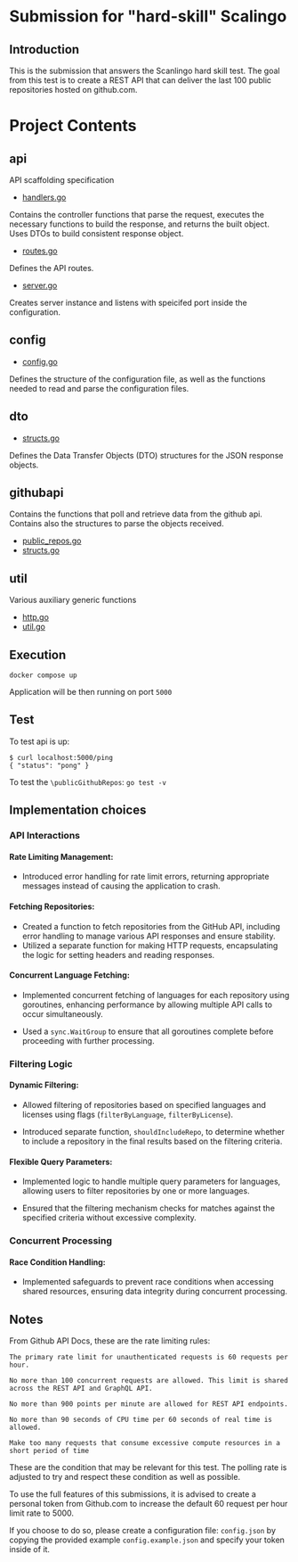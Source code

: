 # Submission for "hard-skill" Scalingo


## Introduction
This is the submission that answers the Scanlingo hard skill test. The goal from this test is to create a REST API that can deliver the last 100 public repositories hosted on github.com.

# Project Contents

## api

API scaffolding specification

- [handlers.go](api/handlers.go)

Contains the controller functions that parse the request, executes the necessary functions to build the response, and returns the built object. Uses DTOs to build consistent response object.

- [routes.go](api/routes.go)

Defines the API routes.

- [server.go](api/server.go)

Creates server instance and listens with speicifed port inside the configuration.

## config

- [config.go](config/config.go)

Defines the structure of the configuration file, as well as the functions needed to read and parse the configuration files.

## dto

- [structs.go](dto/structs.go)

Defines the Data Transfer Objects (DTO) structures for the JSON response objects.

## githubapi

Contains the functions that poll and retrieve data from the github api. Contains also the structures to parse the objects received.

- [public_repos.go](githubapi/public_repos.go)
- [structs.go](githubapi/structs.go)


## util

Various auxiliary generic functions 

- [http.go](util/http.go)
- [util.go](util/util.go)

## Execution

```
docker compose up
```

Application will be then running on port `5000`

## Test
To test api is up:
```
$ curl localhost:5000/ping
{ "status": "pong" }
```

To test the `\publicGithubRepos`:
`
go test -v
`

## Implementation choices

### API Interactions
#### Rate Limiting Management:
    
- Introduced error handling for rate limit errors, returning appropriate messages instead of causing the application to crash.

#### Fetching Repositories:

- Created a function to fetch repositories from the GitHub API, including error handling to manage various API responses and ensure stability.
- Utilized a separate function for making HTTP requests, encapsulating the logic for setting headers and reading responses.

#### Concurrent Language Fetching:

- Implemented concurrent fetching of languages for each repository using goroutines, enhancing performance by allowing multiple API calls to occur simultaneously.

- Used a `sync.WaitGroup` to ensure that all goroutines complete before proceeding with further processing.

### Filtering Logic
#### Dynamic Filtering:
- Allowed filtering of repositories based on specified languages and licenses using flags (`filterByLanguage`, `filterByLicense`).

- Introduced separate function, `shouldIncludeRepo`, to determine whether to include a repository in the final results based on the filtering criteria.

#### Flexible Query Parameters:

- Implemented logic to handle multiple query parameters for languages, allowing users to filter repositories by one or more languages.

- Ensured that the filtering mechanism checks for matches against the specified criteria without excessive complexity.

### Concurrent Processing
#### Race Condition Handling:

- Implemented safeguards to prevent race conditions when accessing shared resources, ensuring data integrity during concurrent processing.

## Notes

From Github API Docs, these are the rate limiting rules:

`
The primary rate limit for unauthenticated requests is 60 requests per hour.
`

`
No more than 100 concurrent requests are allowed. This limit is shared across the REST API and GraphQL API.
`

`
 No more than 900 points per minute are allowed for REST API endpoints.
`

`
No more than 90 seconds of CPU time per 60 seconds of real time is allowed.
`

`
Make too many requests that consume excessive compute resources in a short period of time
`

These are the condition that may be relevant for this test. The polling rate is adjusted to try and respect these condition as well as possible.

To use the full features of this submissions, it is advised to create a personal token from Github.com to increase the default 60 request per hour limit rate to 5000. 

If you choose to do so, please create a configuration file: `config.json` by copying the provided example `config.example.json` and specify your token inside of it.
